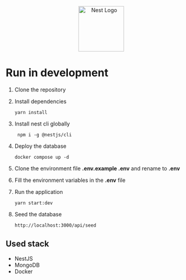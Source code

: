 <p align="center">
  <a href="http://nestjs.com/" target="blank"><img src="https://nestjs.com/img/logo-small.svg" width="120" alt="Nest Logo" /></a>
</p>

# Run in development

1. Clone the repository
2. Install dependencies
   ```
   yarn install
   ```
3. Install nest cli globally
   ```
    npm i -g @nestjs/cli
   ```
4. Deploy the database

   ```
   docker compose up -d
   ```

5. Clone the environment file **.env.example .env** and rename to **.env**

6. Fill the environment variables in the **.env** file

7. Run the application

   ```
   yarn start:dev
   ```

8. Seed the database
   ```
   http://localhost:3000/api/seed
   ```

## Used stack

- NestJS
- MongoDB
- Docker
